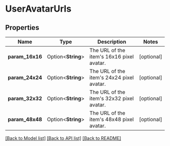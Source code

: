 # UserAvatarUrls

## Properties

Name | Type | Description | Notes
------------ | ------------- | ------------- | -------------
**param_16x16** | Option<**String**> | The URL of the item's 16x16 pixel avatar. | [optional]
**param_24x24** | Option<**String**> | The URL of the item's 24x24 pixel avatar. | [optional]
**param_32x32** | Option<**String**> | The URL of the item's 32x32 pixel avatar. | [optional]
**param_48x48** | Option<**String**> | The URL of the item's 48x48 pixel avatar. | [optional]

[[Back to Model list]](../README.md#documentation-for-models) [[Back to API list]](../README.md#documentation-for-api-endpoints) [[Back to README]](../README.md)


